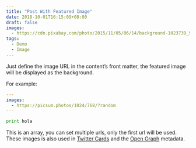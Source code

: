 ```yaml
---
title: "Post With Featured Image"
date: 2018-10-01T16:15:09+08:00
draft: false
images: 
  - https://cdn.pixabay.com/photo/2015/11/05/06/14/background-1023739_960_720.jpg
tags: 
  - Demo
  - Image
---
```


Just define the image URL in the content’s front matter, the featured image will be displayed as the background. 

For example:

```yaml
---
images:
  - https://picsum.photos/1024/768/?random
---
```

```Python
print hola
```

This is an array, you can set multiple urls, only the first url will be used. These images is also used in [Twitter Cards](https://developer.twitter.com/en/docs/tweets/optimize-with-cards/guides/getting-started.html) and the [Open Graph](http://ogp.me/) metadata.
